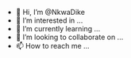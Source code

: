 - 👋 Hi, I’m @NkwaDike
- 👀 I’m interested in ...
- 🌱 I’m currently learning ...
- 💞️ I’m looking to collaborate on ...
- 📫 How to reach me ...

<!---
NkwaDike/NkwaDike is a ✨ special ✨ repository because its `README.md` (this file) appears on your GitHub profile.
You can click the Preview link to take a look at your changes.
--->
